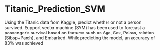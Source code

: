 # Titanic_Prediction_SVM
Using the Titanic data from Kaggle, predict whether or not a person survived. Support vector machine (SVM) has been used to forecast a passenger's survival based on features such as Age, Sex, Pclass, relation (Sibsp+Parch), and Embarked.  While predicting the model, an accuracy of 83% was achieved
